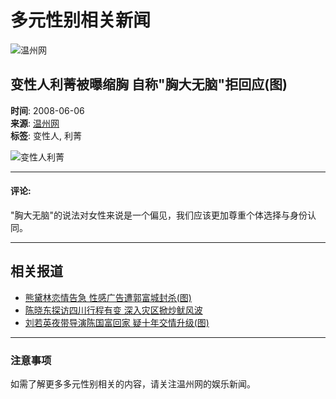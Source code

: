 # 多元性别相关新闻

![温州网](https://news.66wz.com/images/logo.gif)

## 变性人利菁被曝缩胸 自称"胸大无脑"拒回应(图)
**时间**: 2008-06-06  
**来源**: [温州网](https://news.66wz.com/system/2008/06/06/100561690.shtml)  
**标签**: 变性人, 利菁

![变性人利菁](https://news.66wz.com/system/2008/06/06/100561690.jpg)

---

#### 评论:
"胸大无脑"的说法对女性来说是一个偏见，我们应该更加尊重个体选择与身份认同。

---

## 相关报道

- [熊黛林恋情告急 性感广告遭郭富城封杀(图)](https://news.66wz.com/system/2008/06/06/100561725.shtml)  
- [陈晓东探访四川行程有变 深入灾区掀炒鱿风波](https://news.66wz.com/system/2008/06/06/100561717.shtml)  
- [刘若英夜带导演陈国富回家 疑十年交情升级(图)](https://news.66wz.com/system/2008/06/06/100561666.shtml)

--- 

### 注意事项
如需了解更多多元性别相关的内容，请关注温州网的娱乐新闻。
<!-- tcd_original_link https://news.66wz.com/system/more/2040000/0007/2040000_00000760.shtml -->
